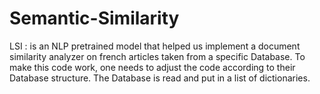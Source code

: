 # Semantic-Similarity
LSI : is an NLP pretrained model that helped us implement a document similarity analyzer on french articles taken from a specific Database. 
To make this code work, one needs to adjust the code according to their Database structure.
The Database is read and put in a list of dictionaries. 
